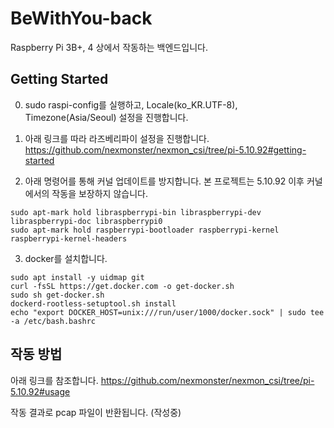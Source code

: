 # BeWithYou-back
Raspberry Pi 3B+, 4 상에서 작동하는 백엔드입니다.

## Getting Started
0. sudo raspi-config를 실행하고, Locale(ko_KR.UTF-8), Timezone(Asia/Seoul) 설정을 진행합니다.

1. 아래 링크를 따라 라즈베리파이 설정을 진행합니다.
https://github.com/nexmonster/nexmon_csi/tree/pi-5.10.92#getting-started

2. 아래 명령어를 통해 커널 업데이트를 방지합니다.
본 프로젝트는 5.10.92 이후 커널에서의 작동을 보장하지 않습니다.
```
sudo apt-mark hold libraspberrypi-bin libraspberrypi-dev libraspberrypi-doc libraspberrypi0
sudo apt-mark hold raspberrypi-bootloader raspberrypi-kernel raspberrypi-kernel-headers
```

3. docker를 설치합니다.
```
sudo apt install -y uidmap git
curl -fsSL https://get.docker.com -o get-docker.sh
sudo sh get-docker.sh
dockerd-rootless-setuptool.sh install
echo "export DOCKER_HOST=unix:///run/user/1000/docker.sock" | sudo tee -a /etc/bash.bashrc
```

## 작동 방법
아래 링크를 참조합니다.
https://github.com/nexmonster/nexmon_csi/tree/pi-5.10.92#usage

작동 결과로 pcap 파일이 반환됩니다.
(작성중)
